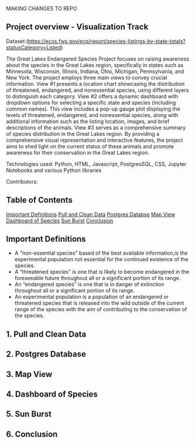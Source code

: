 MAKING CHANGES TO REPO

## Project overview - Visualization Track 
Dataset:(https://ecos.fws.gov/ecp/report/species-listings-by-state-totals?statusCategory=Listed)

The Great Lakes Endangered Species Project focuses on raising awareness about the species in the Great Lakes region, specifically in states such as Minnesota, Wisconsin, Illinois, Indiana, Ohio, Michigan, Pennsylvania, and New York. The project employs three main views to convey crucial information. View #1 presents a location chart showcasing the distribution of threatened, endangered, and nonessential species, using different layers to distinguish each category. View #2 offers a dynamic dashboard with dropdown options for selecting a specific state and species (including common names). This view includes a pop-up gauge plot displaying the levels of threatened, endangered, and nonessential species, along with additional information such as the listing location, images, and brief descriptions of the animals. View #3 serves as a comprehensive summary of species distribution in the Great Lakes region. By providing a comprehensive visual representation and interactive features, the project aims to shed light on the current status of these animals and promote awareness for their conservation in the Great Lakes region.

Technologies used: Python, HTML, Javascript, PostgresSQL, CSS, Jupyter Notebooks and various Python libraries 

Contributors: 

## Table of Contents
[Important Definitions](https://github.com/StuartMBrown/proj3-repo#important-definitions)
[Pull and Clean Data]()
[Postgres Databse]()
[Map View](https://github.com/StuartMBrown/proj3-repo#map-view)
[Dashboard of Species](https://github.com/StuartMBrown/proj3-repo#dashboard-of-species)
[Sun Burst](https://github.com/StuartMBrown/proj3-repo#sun-burst)
[Conclusion]()

## Important Definitions 
* A "non-essential species" based of the best available information,is the experimental population not essential for the continued existence of the species.
* A “threatened species” is one that is likely to become endangered in the foreseeable future throughout all or a significant portion of its range.
* An “endangered species” is one that is in danger of extinction throughout all or a significant portion of its range.
* An experimental population is a population of an endangered or threatened species that is released into the wild outside of the current range of the species with the aim of contributing to the conservation of the species.

## 1. Pull and Clean Data 

## 2. Postgres Database

## 3. Map View 

## 4. Dashboard of Species

## 5. Sun Burst

## 6. Conclusion 





